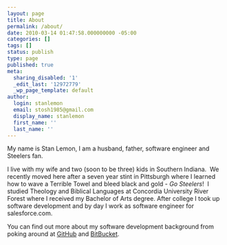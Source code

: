 ```yaml
---
layout: page
title: About
permalink: /about/
date: 2010-03-14 01:47:58.000000000 -05:00
categories: []
tags: []
status: publish
type: page
published: true
meta:
  sharing_disabled: '1'
  _edit_last: '12972779'
  _wp_page_template: default
author:
  login: stanlemon
  email: stosh1985@gmail.com
  display_name: stanlemon
  first_name: ''
  last_name: ''
---
```

My name is Stan Lemon, I am a husband, father, software engineer and Steelers fan.

I live with my wife and two (soon to be three) kids in Southern Indiana.  We recently moved here after a seven year stint in Pittsburgh where I learned how to wave a Terrible Towel and bleed black and gold - _Go Steelers_!  I studied Theology and Biblical Languages at Concordia University River Forest where I received my Bachelor of Arts degree.  After college I took up software development and by day I work as software engineer for salesforce.com.

You can find out more about my software development background from poking around at [GitHub](http://github.com/stanlemon) and [BitBucket](http://bitbucket.org/stanlemon).
